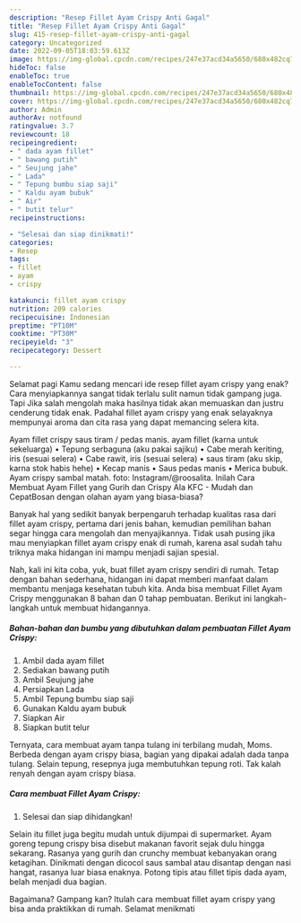 ```yaml
---
description: "Resep Fillet Ayam Crispy Anti Gagal"
title: "Resep Fillet Ayam Crispy Anti Gagal"
slug: 415-resep-fillet-ayam-crispy-anti-gagal
category: Uncategorized
date: 2022-09-05T18:03:59.613Z
image: https://img-global.cpcdn.com/recipes/247e37acd34a5650/680x482cq70/fillet-ayam-crispy-foto-resep-utama.jpg
hideToc: false
enableToc: true
enableTocContent: false
thumbnail: https://img-global.cpcdn.com/recipes/247e37acd34a5650/680x482cq70/fillet-ayam-crispy-foto-resep-utama.jpg
cover: https://img-global.cpcdn.com/recipes/247e37acd34a5650/680x482cq70/fillet-ayam-crispy-foto-resep-utama.jpg
author: Admin
authorAv: notfound
ratingvalue: 3.7
reviewcount: 18
recipeingredient:
- " dada ayam fillet"
- " bawang putih"
- " Seujung jahe"
- " Lada"
- " Tepung bumbu siap saji"
- " Kaldu ayam bubuk"
- " Air"
- " butit telur"
recipeinstructions:

- "Selesai dan siap dinikmati!"
categories:
- Resep
tags:
- fillet
- ayam
- crispy

katakunci: fillet ayam crispy 
nutrition: 209 calories
recipecuisine: Indonesian
preptime: "PT10M"
cooktime: "PT30M"
recipeyield: "3"
recipecategory: Dessert

---
```



Selamat pagi Kamu sedang mencari ide resep fillet ayam crispy yang enak? Cara menyiapkannya sangat tidak terlalu sulit namun tidak gampang juga. Tapi Jika salah mengolah maka hasilnya tidak akan memuaskan dan justru cenderung tidak enak. Padahal fillet ayam crispy yang enak selayaknya mempunyai aroma dan cita rasa yang dapat memancing selera kita.


Ayam fillet crispy saus tiram / pedas manis. ayam fillet (karna untuk sekeluarga) • Tepung serbaguna (aku pakai sajiku) • Cabe merah keriting, iris (sesuai selera) • Cabe rawit, iris (sesuai selera) • saus tiram (aku skip, karna stok habis hehe) • Kecap manis • Saus pedas manis • Merica bubuk. Ayam crispy sambal matah. foto: Instagram/@roosalita. Inilah Cara Membuat Ayam Fillet yang Gurih dan Crispy Ala KFC - Mudah dan CepatBosan dengan olahan ayam yang biasa-biasa?

Banyak hal yang sedikit banyak berpengaruh terhadap kualitas rasa dari fillet ayam crispy, pertama dari jenis bahan, kemudian pemilihan bahan segar hingga cara mengolah dan menyajikannya. Tidak usah pusing jika mau menyiapkan fillet ayam crispy enak di rumah, karena asal sudah tahu triknya maka hidangan ini mampu menjadi sajian spesial.


Nah, kali ini kita coba, yuk, buat fillet ayam crispy sendiri di rumah. Tetap dengan bahan sederhana, hidangan ini dapat memberi manfaat dalam membantu menjaga kesehatan tubuh kita. Anda bisa membuat Fillet Ayam Crispy menggunakan 8 bahan dan 0 tahap pembuatan. Berikut ini langkah-langkah untuk membuat hidangannya.

<!--inarticleads1-->

##### Bahan-bahan dan bumbu yang dibutuhkan dalam pembuatan Fillet Ayam Crispy:

1. Ambil  dada ayam fillet
1. Sediakan  bawang putih
1. Ambil  Seujung jahe
1. Persiapkan  Lada
1. Ambil  Tepung bumbu siap saji
1. Gunakan  Kaldu ayam bubuk
1. Siapkan  Air
1. Siapkan  butit telur


Ternyata, cara membuat ayam tanpa tulang ini terbilang mudah, Moms. Berbeda dengan ayam crispy biasa, bagian yang dipakai adalah dada tanpa tulang. Selain tepung, resepnya juga membutuhkan tepung roti. Tak kalah renyah dengan ayam crispy biasa. 

<!--inarticleads2-->

##### Cara membuat Fillet Ayam Crispy:


1. Selesai dan siap dihidangkan!

Selain itu fillet juga begitu mudah untuk dijumpai di supermarket. Ayam goreng tepung crispy bisa disebut makanan favorit sejak dulu hingga sekarang. Rasanya yang gurih dan crunchy membuat kebanyakan orang ketagihan. Dinikmati dengan dicocol saus sambal atau disantap dengan nasi hangat, rasanya luar biasa enaknya. Potong tipis atau fillet tipis dada ayam, belah menjadi dua bagian. 

Bagaimana? Gampang kan? Itulah cara membuat fillet ayam crispy yang bisa anda praktikkan di rumah. Selamat menikmati
